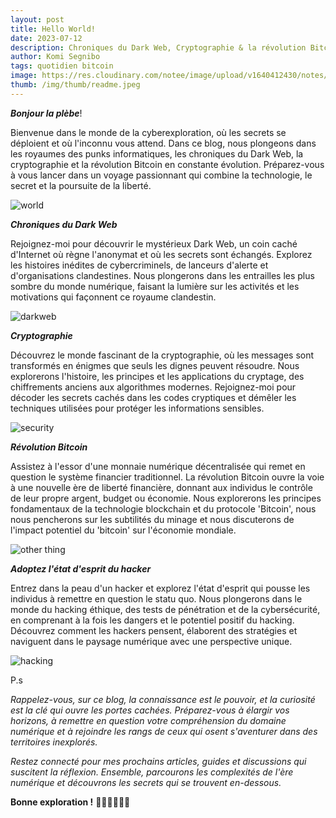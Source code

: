 ```yaml
---
layout: post
title: Hello World!
date: 2023-07-12
description: Chroniques du Dark Web, Cryptographie & la révolution Bitcoin.
author: Komi Segnibo
tags: quotidien bitcoin
image: https://res.cloudinary.com/notee/image/upload/v1640412430/notes/hello-world.jpg
thumb: /img/thumb/readme.jpeg
---
```


_**Bonjour la plèbe**_!

Bienvenue dans le monde de la cyberexploration, où les secrets se déploient et où l'inconnu vous attend. Dans ce blog, nous plongeons dans les royaumes des punks informatiques, les chroniques du Dark Web, la cryptographie et la révolution Bitcoin en constante évolution. Préparez-vous à vous lancer dans un voyage passionnant qui combine la technologie, le secret et la poursuite de la liberté.

![world](https://i.imgur.com/KrZ0c1Jl.png)

_**Chroniques du Dark Web**_

Rejoignez-moi pour découvrir le mystérieux Dark Web, un coin caché d'Internet où règne l'anonymat et où les secrets sont échangés. Explorez les histoires inédites de cybercriminels, de lanceurs d'alerte et d'organisations clandestines. Nous plongerons dans les entrailles les plus sombre du monde numérique, faisant la lumière sur les activités et les motivations qui façonnent ce royaume clandestin.

![darkweb](https://i.imgur.com/QwSXgKJl.jpg)

_**Cryptographie**_

Découvrez le monde fascinant de la cryptographie, où les messages sont transformés en énigmes que seuls les dignes peuvent résoudre. Nous explorerons l'histoire, les principes et les applications du cryptage, des chiffrements anciens aux algorithmes modernes. Rejoignez-moi pour décoder les secrets cachés dans les codes cryptiques et démêler les techniques utilisées pour protéger les informations sensibles.

![security](https://i.imgur.com/TSGFq15l.png)

_**Révolution Bitcoin**_

Assistez à l'essor d'une monnaie numérique décentralisée qui remet en question le système financier traditionnel. La révolution Bitcoin ouvre la voie à une nouvelle ère de liberté financière, donnant aux individus le contrôle de leur propre argent, budget ou économie. Nous explorerons les principes fondamentaux de la technologie blockchain et du protocole 'Bitcoin', nous nous pencherons sur les subtilités du minage et nous discuterons de l'impact potentiel du 'bitcoin' sur l'économie mondiale.

![other thing](https://i.imgur.com/EK9Gzkgl.jpg)

_**Adoptez l'état d'esprit du hacker**_

Entrez dans la peau d'un hacker et explorez l'état d'esprit qui pousse les individus à remettre en question le statu quo. Nous plongerons dans le monde du hacking éthique, des tests de pénétration et de la cybersécurité, en comprenant à la fois les dangers et le potentiel positif du hacking. Découvrez comment les hackers pensent, élaborent des stratégies et naviguent dans le paysage numérique avec une perspective unique.

![hacking](https://i.imgur.com/Ll7yQSHl.png)

P.s 

*Rappelez-vous, sur ce blog, la connaissance est le pouvoir, et la curiosité est la clé qui ouvre les portes cachées. Préparez-vous à élargir vos horizons, à remettre en question votre compréhension du domaine numérique et à rejoindre les rangs de ceux qui osent s'aventurer dans des territoires inexplorés.*

*Restez connecté pour mes prochains articles, guides et discussions qui suscitent la réflexion. Ensemble, parcourons les complexités de l'ère numérique et découvrons les secrets qui se trouvent en-dessous.*

**Bonne exploration !** 🫡💜🏴‍☠️👨‍💻
